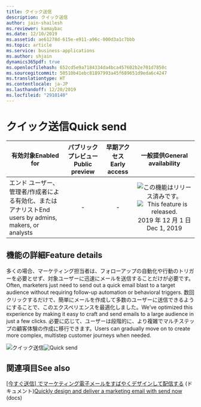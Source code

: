 ```yaml
---
title: クイック送信
description: クイック送信
author: jain-shailesh
ms.reviewer: kamaybac
ms.date: 12/10/2019
ms.assetid: ae61278d-615e-e911-a96c-000d3a1c7bbb
ms.topic: article
ms.service: business-applications
ms.author: shjain
dynamics365pdf: true
ms.openlocfilehash: 652cd5e9a7184334da4bca457602b2e701d7850c
ms.sourcegitcommit: 50510b41ebc81897993a45f689651d9eda6c4247
ms.translationtype: HT
ms.contentlocale: ja-JP
ms.lasthandoff: 12/20/2019
ms.locfileid: "2910140"
---
```

# <a name="quick-send"></a><span data-ttu-id="e05e2-103">クイック送信</span><span class="sxs-lookup"><span data-stu-id="e05e2-103">Quick send</span></span>


| <span data-ttu-id="e05e2-104">有効対象</span><span class="sxs-lookup"><span data-stu-id="e05e2-104">Enabled for</span></span>    |  <span data-ttu-id="e05e2-105">パブリック プレビュー</span><span class="sxs-lookup"><span data-stu-id="e05e2-105">Public preview</span></span> | <span data-ttu-id="e05e2-106">早期アクセス</span><span class="sxs-lookup"><span data-stu-id="e05e2-106">Early access</span></span> | <span data-ttu-id="e05e2-107">一般提供</span><span class="sxs-lookup"><span data-stu-id="e05e2-107">General availability</span></span> | 
| ---------- | :----------: |:----------: |:----------: |
|<span data-ttu-id="e05e2-108">エンド ユーザー、管理者/作成者による有効化、またはアナリスト</span><span class="sxs-lookup"><span data-stu-id="e05e2-108">End users by admins, makers, or analysts</span></span>|-|-| <span data-ttu-id="e05e2-109">![この機能はリリース済みです。](/dynamics365-release-plan/media/green-checkmark.png "この機能はリリース済みです。")</span><span class="sxs-lookup"><span data-stu-id="e05e2-109">![This feature is released.](/dynamics365-release-plan/media/green-checkmark.png "This feature is released.")</span></span> <span data-ttu-id="e05e2-110">2019 年 12 月 1 日</span><span class="sxs-lookup"><span data-stu-id="e05e2-110">Dec 1, 2019</span></span>|






## <a name="feature-details"></a><span data-ttu-id="e05e2-111">機能の詳細</span><span class="sxs-lookup"><span data-stu-id="e05e2-111">Feature details</span></span>
<!--feature detail start -->
<span data-ttu-id="e05e2-112">多くの場合、マーケティング担当者は、フォローアップの自動化や行動のトリガーを必要とせず、対象ユーザーに迅速にメールを送信することだけが必要です。</span><span class="sxs-lookup"><span data-stu-id="e05e2-112">Often, marketers just need to send out a quick email blast to a target audience without requiring follow-up automation or behavioral triggers.</span></span> <span data-ttu-id="e05e2-113">数回クリックするだけで、簡単にメールを作成して多数のユーザーに送信できるようにすることで、このエクスペリエンスを最適化しました。</span><span class="sxs-lookup"><span data-stu-id="e05e2-113">We’ve optimized this experience by making it easy to craft and send emails to a large audience in just a few clicks.</span></span> <span data-ttu-id="e05e2-114">必要に応じて、ユーザーは段階的に、より複雑でマルチステップの顧客体験の作成に移行できます。</span><span class="sxs-lookup"><span data-stu-id="e05e2-114">Users can gradually move on to create more complex, multistep customer journeys when needed.</span></span>
<!--feature detail end -->

<span data-ttu-id="e05e2-115">![クイック送信](media/quick-send.png "クイック送信")</span><span class="sxs-lookup"><span data-stu-id="e05e2-115">![Quick send](media/quick-send.png "Quick send")</span></span>
<!-- Picture 1 -->









## <a name="see-also"></a><span data-ttu-id="e05e2-116">関連項目</span><span class="sxs-lookup"><span data-stu-id="e05e2-116">See also</span></span>

<span data-ttu-id="e05e2-117">[[今すぐ送信] でマーケティング電子メールをすばやくデザインして配信する](https://docs.microsoft.com/dynamics365/marketing/email-send-now) (ドキュメント)</span><span class="sxs-lookup"><span data-stu-id="e05e2-117">[Quickly design and deliver a marketing email with send now](https://docs.microsoft.com/dynamics365/marketing/email-send-now) (docs)</span></span>
